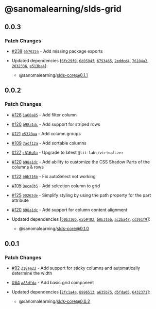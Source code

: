 # @sanomalearning/slds-grid

## 0.0.3

### Patch Changes

- [#238](https://github.com/sanomalearning/design-system/pull/238) [`657025a`](https://github.com/sanomalearning/design-system/commit/657025aa47d893eec9d992cae63666b3df31d5dd) - Add missing package exports

- Updated dependencies [[`6fc29f0`](https://github.com/sanomalearning/design-system/commit/6fc29f0c7438be285f8b4fdbfbe50f387223a96c), [`6d0504f`](https://github.com/sanomalearning/design-system/commit/6d0504f7f5de8c24ad1304a6a7ee4ec00d281e6c), [`6793465`](https://github.com/sanomalearning/design-system/commit/67934651e0debc325cd6900dd97af8f496da1691), [`2eddcd4`](https://github.com/sanomalearning/design-system/commit/2eddcd4b7013e8fa975ddc8931ba3142c9e5929b), [`76104a2`](https://github.com/sanomalearning/design-system/commit/76104a2fc461dada974517041ddbe5c75ca9f9a0), [`2032336`](https://github.com/sanomalearning/design-system/commit/20323363aa07e441c9020025195810eee0da2c76), [`e513ba4`](https://github.com/sanomalearning/design-system/commit/e513ba4e2c3999c2b5d22c3e2498eb210c5a31dd)]:
  - @sanomalearning/slds-core@0.1.1

## 0.0.2

### Patch Changes

- [#126](https://github.com/sanomalearning/design-system/pull/126) [`1a60a85`](https://github.com/sanomalearning/design-system/commit/1a60a85439787511d3b80beffd99c5a3c6505510) - Add filter column

- [#120](https://github.com/sanomalearning/design-system/pull/120) [`b98a1dc`](https://github.com/sanomalearning/design-system/commit/b98a1dcc01daca4139084f014d4e7cf1b7b9360f) - Add support for striped rows

- [#121](https://github.com/sanomalearning/design-system/pull/121) [`e5370aa`](https://github.com/sanomalearning/design-system/commit/e5370aad42911e8e669c1f53b8f059e09c92acfb) - Add column groups

- [#109](https://github.com/sanomalearning/design-system/pull/109) [`7adf12a`](https://github.com/sanomalearning/design-system/commit/7adf12ad5e0eebe0e7d3b8bc3dabf15ed992b759) - Add sortable columns

- [#127](https://github.com/sanomalearning/design-system/pull/127) [`c816c0a`](https://github.com/sanomalearning/design-system/commit/c816c0ad12707c8361d82d24fba8640eb4608671) - Upgrade to latest `@lit-labs/virtualizer`

- [#120](https://github.com/sanomalearning/design-system/pull/120) [`b98a1dc`](https://github.com/sanomalearning/design-system/commit/b98a1dcc01daca4139084f014d4e7cf1b7b9360f) - Add ability to customize the CSS Shadow Parts of the columns & rows

- [#122](https://github.com/sanomalearning/design-system/pull/122) [`b0b316b`](https://github.com/sanomalearning/design-system/commit/b0b316b9bac800908e9cd88876b850cec39233d1) - Fix autoSelect not working

- [#105](https://github.com/sanomalearning/design-system/pull/105) [`8eca8b5`](https://github.com/sanomalearning/design-system/commit/8eca8b58b9e64ec222299f0a748e4f651775c305) - Add selection column to grid

- [#125](https://github.com/sanomalearning/design-system/pull/125) [`00262de`](https://github.com/sanomalearning/design-system/commit/00262de29be9afa6b035f37bc5535767267b0a6d) - Simplify styling by using the path property for the part attribute

- [#120](https://github.com/sanomalearning/design-system/pull/120) [`b98a1dc`](https://github.com/sanomalearning/design-system/commit/b98a1dcc01daca4139084f014d4e7cf1b7b9360f) - Add support for column content alignment

- Updated dependencies [[`b0b316b`](https://github.com/sanomalearning/design-system/commit/b0b316b9bac800908e9cd88876b850cec39233d1), [`e5b9482`](https://github.com/sanomalearning/design-system/commit/e5b9482896369b2c7ddecd2320f359231b53fb36), [`b0b316b`](https://github.com/sanomalearning/design-system/commit/b0b316b9bac800908e9cd88876b850cec39233d1), [`ac2ba48`](https://github.com/sanomalearning/design-system/commit/ac2ba48b404a9d1e2576b9a97d323feec3176738), [`cd361f9`](https://github.com/sanomalearning/design-system/commit/cd361f9046127d0004064abdaa56dbd0d231d281)]:
  - @sanomalearning/slds-core@0.1.0

## 0.0.1

### Patch Changes

- [#92](https://github.com/sanomalearning/design-system/pull/92) [`218aa22`](https://github.com/sanomalearning/design-system/commit/218aa22061b43435461e5df4fb29e2f5455cbb37) - Add support for sticky columns and automatically determine the width

- [#64](https://github.com/sanomalearning/design-system/pull/64) [`a85dfda`](https://github.com/sanomalearning/design-system/commit/a85dfdafd5fee4b2f73ba1553b31feadcefe67c3) - Add basic grid component

- Updated dependencies [[`2fc1a4a`](https://github.com/sanomalearning/design-system/commit/2fc1a4a00c5e8b757e421c04ac3455450b056852), [`8996513`](https://github.com/sanomalearning/design-system/commit/89965133dd2f0249d54aa07ba3b631a62fce0d09), [`a635b75`](https://github.com/sanomalearning/design-system/commit/a635b75e59910aa53dd7f0f133dc0923673be9d7), [`d5fda05`](https://github.com/sanomalearning/design-system/commit/d5fda0502beaf38f7061d9038d64863c255eb676), [`6432371`](https://github.com/sanomalearning/design-system/commit/6432371332def804632d839191bed66c16be9a60)]:
  - @sanomalearning/slds-core@0.0.2
